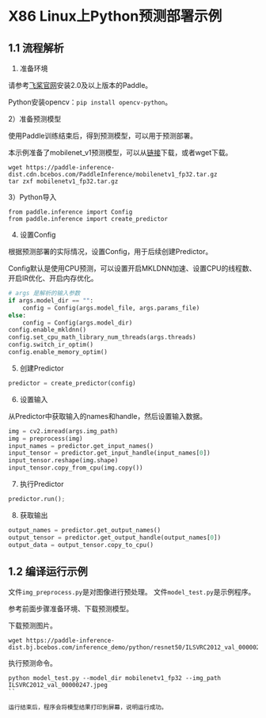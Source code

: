 # X86 Linux上Python预测部署示例

## 1.1 流程解析

1) 准备环境

请参考[飞桨官网](https://www.paddlepaddle.org.cn/)安装2.0及以上版本的Paddle。

Python安装opencv：`pip install opencv-python`。

2）准备预测模型

使用Paddle训练结束后，得到预测模型，可以用于预测部署。

本示例准备了mobilenet_v1预测模型，可以从[链接](https://paddle-inference-dist.cdn.bcebos.com/PaddleInference/mobilenetv1_fp32.tar.gz)下载，或者wget下载。

```shell
wget https://paddle-inference-dist.cdn.bcebos.com/PaddleInference/mobilenetv1_fp32.tar.gz
tar zxf mobilenetv1_fp32.tar.gz
```

3）Python导入

```
from paddle.inference import Config
from paddle.inference import create_predictor
```

4) 设置Config

根据预测部署的实际情况，设置Config，用于后续创建Predictor。

Config默认是使用CPU预测，可以设置开启MKLDNN加速、设置CPU的线程数、开启IR优化、开启内存优化。

```python
# args 是解析的输入参数
if args.model_dir == "":
    config = Config(args.model_file, args.params_file)
else:
    config = Config(args.model_dir)
config.enable_mkldnn()
config.set_cpu_math_library_num_threads(args.threads)
config.switch_ir_optim()
config.enable_memory_optim()
```

5) 创建Predictor

```python
predictor = create_predictor(config)
```

6) 设置输入

从Predictor中获取输入的names和handle，然后设置输入数据。

```python
img = cv2.imread(args.img_path)
img = preprocess(img)
input_names = predictor.get_input_names()
input_tensor = predictor.get_input_handle(input_names[0])
input_tensor.reshape(img.shape)
input_tensor.copy_from_cpu(img.copy())
```

7) 执行Predictor

```python
predictor.run();
```

8) 获取输出

```python
output_names = predictor.get_output_names()
output_tensor = predictor.get_output_handle(output_names[0])
output_data = output_tensor.copy_to_cpu()
```

## 1.2 编译运行示例

文件`img_preprocess.py`是对图像进行预处理。
文件`model_test.py`是示例程序。

参考前面步骤准备环境、下载预测模型。

下载预测图片。

```shell
wget https://paddle-inference-dist.bj.bcebos.com/inference_demo/python/resnet50/ILSVRC2012_val_00000247.jpeg
```

执行预测命令。

```
python model_test.py --model_dir mobilenetv1_fp32 --img_path ILSVRC2012_val_00000247.jpeg
``

运行结束后，程序会将模型结果打印到屏幕，说明运行成功。
